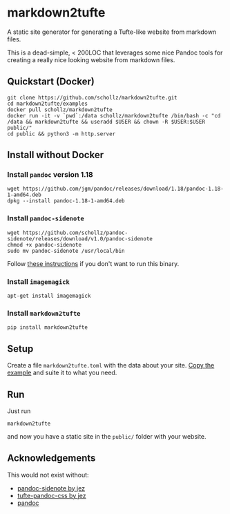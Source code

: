 # markdown2tufte

A static site generator for generating a Tufte-like website from markdown files.

This is a dead-simple, < 200LOC that leverages some nice Pandoc tools for creating a really nice looking website from markdown files.

## Quickstart (Docker)

```
git clone https://github.com/schollz/markdown2tufte.git
cd markdown2tufte/examples
docker pull schollz/markdown2tufte
docker run -it -v `pwd`:/data schollz/markdown2tufte /bin/bash -c "cd /data && markdown2tufte && useradd $USER && chown -R $USER:$USER public/"
cd public && python3 -m http.server
```

## Install without Docker

### Install `pandoc` version 1.18

```
wget https://github.com/jgm/pandoc/releases/download/1.18/pandoc-1.18-1-amd64.deb
dpkg --install pandoc-1.18-1-amd64.deb
```

### Install `pandoc-sidenote`

```
wget https://github.com/schollz/pandoc-sidenote/releases/download/v1.0/pandoc-sidenote
chmod +x pandoc-sidenote
sudo mv pandoc-sidenote /usr/local/bin
```

Follow [these instructions](https://github.com/jez/pandoc-sidenote) if you don't want to run this binary.

### Install `imagemagick`

```
apt-get install imagemagick
```

### Install `markdown2tufte`

```
pip install markdown2tufte
```

## Setup

Create a file `markdown2tufte.toml` with the data about your site. [Copy the example](https://github.com/schollz/markdown2tufte/blob/master/examples/markdown2tufte.toml) and suite it to what you need.

## Run 

Just run

```
markdown2tufte 
```

and now you have a static site in the `public/` folder with your website.

## Acknowledgements

This would not exist without:

- [pandoc-sidenote by jez](https://github.com/jez/pandoc-sidenote)
- [tufte-pandoc-css by jez](https://github.com/jez/tufte-pandoc-css)
- [pandoc](http://pandoc.org/)
